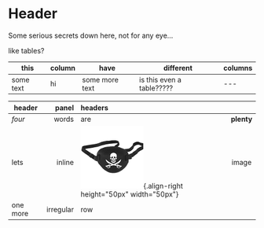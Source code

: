 <!-- TITLE: Secret Page -->
<!-- SUBTITLE: A quick summary of Secret Page -->

# Header

Some serious secrets down here, not for any eye...

like tables?

|this|column|have|different|columns|
|---|---|---|---|---|
|some text| hi| some more text| is this even a table?????|---|

|header|panel|headers||
| ----- | -----:|:----- |:-----:|
|*four*|words|are|**plenty**|
|lets| inline | ![Eyepatch](/uploads/eyepatch.png "Eyepatch"){.align-right height="50px" width="50px"}| image |
|one more| irregular| row     |